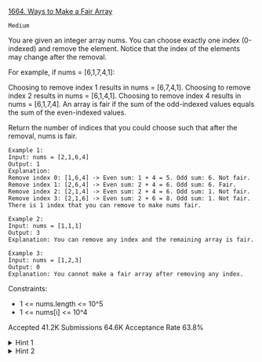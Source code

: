 [1664. Ways to Make a Fair Array](https://leetcode.com/problems/ways-to-make-a-fair-array/)

`Medium`

You are given an integer array nums. You can choose exactly one index (0-indexed) and remove the element. Notice that the index of the elements may change after the removal.

For example, if nums = [6,1,7,4,1]:

Choosing to remove index 1 results in nums = [6,7,4,1].
Choosing to remove index 2 results in nums = [6,1,4,1].
Choosing to remove index 4 results in nums = [6,1,7,4].
An array is fair if the sum of the odd-indexed values equals the sum of the even-indexed values.

Return the number of indices that you could choose such that after the removal, nums is fair.

```
Example 1:
Input: nums = [2,1,6,4]
Output: 1
Explanation:
Remove index 0: [1,6,4] -> Even sum: 1 + 4 = 5. Odd sum: 6. Not fair.
Remove index 1: [2,6,4] -> Even sum: 2 + 4 = 6. Odd sum: 6. Fair.
Remove index 2: [2,1,4] -> Even sum: 2 + 4 = 6. Odd sum: 1. Not fair.
Remove index 3: [2,1,6] -> Even sum: 2 + 6 = 8. Odd sum: 1. Not fair.
There is 1 index that you can remove to make nums fair.

Example 2:
Input: nums = [1,1,1]
Output: 3
Explanation: You can remove any index and the remaining array is fair.

Example 3:
Input: nums = [1,2,3]
Output: 0
Explanation: You cannot make a fair array after removing any index.
``` 

Constraints:

- 1 <= nums.length <= 10^5
- 1 <= nums[i] <= 10^4

Accepted
41.2K
Submissions
64.6K
Acceptance Rate
63.8%

<details>
<summary>Hint 1</summary>

The parity of the indices after the removed element changes.

</details>
<details>
<summary>Hint 2</summary>

Calculate prefix sums for even and odd indices separately to calculate for each index in O(1).

</details>